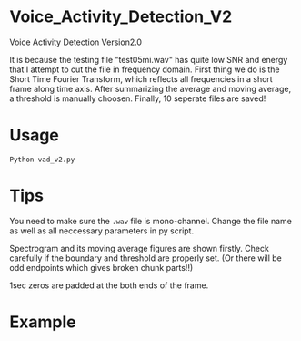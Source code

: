 # Voice_Activity_Detection_V2
Voice Activity Detection Version2.0

It is because the testing file "test05mi.wav" has quite low SNR and energy that I attempt to cut the file in frequency domain. First thing we do is the Short Time Fourier Transform, which reflects all frequencies in a short frame along time axis. After summarizing the average and moving average, a threshold is manually choosen. Finally, 10 seperate files are saved!

# Usage
`Python vad_v2.py`

# Tips
You need to make sure the `.wav` file is mono-channel. Change the file name as well as all neccessary parameters in py script.

Spectrogram and its moving average figures are shown firstly. Check carefully if the boundary and threshold are properly set. (Or there will be odd endpoints which gives broken chunk parts!!)

1sec zeros are padded at the both ends of the frame. 

# Example

